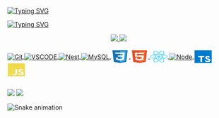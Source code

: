 [![Typing SVG](https://readme-typing-svg.demolab.com?font=Fira+Code&pause=1000&color=F715A7&width=435&lines=Ol%C3%A1!+Meu+nome+%C3%A9+Amanda+%F0%9F%90%B8;Sou+desenvolvedora+J%C3%BAnior+Full+Stack)](https://git.io/typing-svg)

<a href="https://git.io/typing-svg"><img src="https://readme-typing-svg.demolab.com?font=Fira+Code&pause=1000&color=F715A7&width=435&lines=Ol%C3%A1!+Meu+nome+%C3%A9+Amanda+%F0%9F%90%B8;Sou+desenvolvedora+J%C3%BAnior+Full+Stack" alt="Typing SVG" /></a>



<div align="center">
  <a href="https://github.com/seugirdorx">
    <img height="150em" src="https://github-readme-stats.vercel.app/api/top-langs/?username=seugirdorx&layout=compact&langs_count=7&theme=radical"/>
    <img height="150em" src="https://github-readme-stats.vercel.app/api?username=seugirdorx&show_icons=true&theme=radical&include_all_commits=true&count_private=true"/>
    </div>
  
  <div style="display: inline_block"><br>
    <img align="center" alt="Git" height="30" width="40" src="https://cdn.jsdelivr.net/gh/devicons/devicon/icons/git/git-original.svg">
    <img align="center" alt="VSCODE" height="30" width="40" src="https://cdn.jsdelivr.net/gh/devicons/devicon/icons/vscode/vscode-original.svg">
    <img align="center" alt="Nest" height="30" width="40" src="https://cdn.jsdelivr.net/gh/devicons/devicon/icons/nestjs/nestjs-plain.svg">
    <img align="center" alt="MySQL" height="30" width="40" src="https://cdn.jsdelivr.net/gh/devicons/devicon/icons/mysql/mysql-original.svg">
    <img align="center" alt="CSS" height="30" width="40" src="https://raw.githubusercontent.com/devicons/devicon/master/icons/css3/css3-original.svg">
    <img align="center" alt="HTML" height="30" width="40" src="https://raw.githubusercontent.com/devicons/devicon/master/icons/html5/html5-original.svg">
    <img align="center" alt="react" height="30" width="40" src="https://raw.githubusercontent.com/devicons/devicon/master/icons/react/react-original.svg">
    <img align="center" alt="Node" height="30" width="40" src="https://cdn.jsdelivr.net/gh/devicons/devicon/icons/nodejs/nodejs-original.svg">
    <img align="center" alt="Ts" height="30" width="40" src="https://raw.githubusercontent.com/devicons/devicon/master/icons/typescript/typescript-plain.svg">
    <img align="center" alt="Js" height="30" width="40" src="https://raw.githubusercontent.com/devicons/devicon/master/icons/javascript/javascript-plain.svg">   

</div>

   ##
  
  <div> 
    <a href="https://www.linkedin.com/in/amanda-rocha-a51767253" target="_blank"><img src="https://img.shields.io/badge/-LinkedIn-%230077B5?style=for-the-badge&logo=linkedin&logoColor=white" target="_blank"></a> 
    <a href = "mailto:amandagetion@gmai.com"><img src="https://img.shields.io/badge/-Gmail-%23333?style=for-the-badge&logo=gmail&logoColor=white" target="_blank"></a>
    
  ![Snake animation](https://github.com/seugirdorx/seugirdorx/blob/output/github-contribution-grid-snake.svg)

</div>
